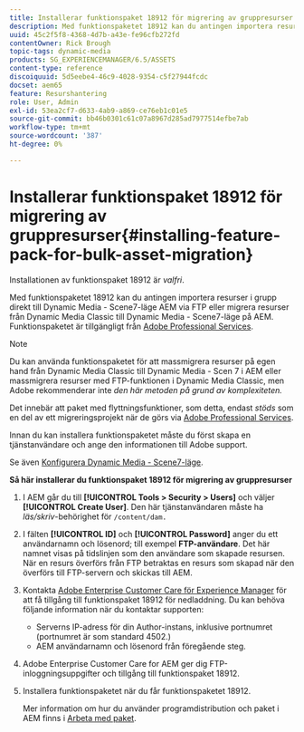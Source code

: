 ```yaml
---
title: Installerar funktionspaket 18912 för migrering av gruppresurser
description: Med funktionspaketet 18912 kan du antingen importera resurser gruppvis via FTP eller migrera resurser från Dynamic Media Classic till Dynamic Media AEM. Detta tillvalspaket finns tillgängligt från Adobe support.
uuid: 45c2f5f8-4368-4d7b-a43e-fe96cfb272fd
contentOwner: Rick Brough
topic-tags: dynamic-media
products: SG_EXPERIENCEMANAGER/6.5/ASSETS
content-type: reference
discoiquuid: 5d5eebe4-46c9-4028-9354-c5f27944fcdc
docset: aem65
feature: Resurshantering
role: User, Admin
exl-id: 53ea2cf7-d633-4ab9-a869-ce76eb1c01e5
source-git-commit: bb46b0301c61c07a8967d285ad7977514efbe7ab
workflow-type: tm+mt
source-wordcount: '387'
ht-degree: 0%

---
```


# Installerar funktionspaket 18912 för migrering av gruppresurser{#installing-feature-pack-for-bulk-asset-migration}

Installationen av funktionspaket 18912 är *valfri*.

Med funktionspaketet 18912 kan du antingen importera resurser i grupp direkt till Dynamic Media - Scene7-läge AEM via FTP eller migrera resurser från Dynamic Media Classic till Dynamic Media - Scene7-läge på AEM. Funktionspaketet är tillgängligt från [Adobe Professional Services](https://www.adobe.com/experience-cloud/consulting-services.html).

>[!NOTE]
>
>Du kan använda funktionspaketet för att massmigrera resurser på egen hand från Dynamic Media Classic till Dynamic Media - Scen 7 i AEM eller massmigrera resurser med FTP-funktionen i Dynamic Media Classic, men Adobe rekommenderar inte *den här metoden på grund av komplexiteten.*
>
>Det innebär att paket med flyttningsfunktioner, som detta, endast *stöds* som en del av ett migreringsprojekt när de görs via [Adobe Professional Services](https://www.adobe.com/experience-cloud/consulting-services.html).

Innan du kan installera funktionspaketet måste du först skapa en tjänstanvändare och ange den informationen till Adobe support.

Se även [Konfigurera Dynamic Media - Scene7-läge](/help/assets/config-dms7.md).

**Så här installerar du funktionspaket 18912 för migrering av gruppresurser**

1. I AEM går du till **[!UICONTROL Tools > Security > Users]** och väljer **[!UICONTROL Create User]**. Den här tjänstanvändaren måste ha *läs/skriv*-behörighet för `/content/dam.`
1. I fälten **[!UICONTROL ID]** och **[!UICONTROL Password]** anger du ett användarnamn och lösenord; till exempel **FTP-användare**. Det här namnet visas på tidslinjen som den användare som skapade resursen. När en resurs överförs från FTP betraktas en resurs som skapad när den överförs till FTP-servern och skickas till AEM.
1. Kontakta [Adobe Enterprise Customer Care för Experience Manager](https://experienceleague.adobe.com/?support-solution=General#support) för att få tillgång till funktionspaket 18912 för nedladdning. Du kan behöva följande information när du kontaktar supporten:

   * Serverns IP-adress för din Author-instans, inklusive portnumret (portnumret är som standard 4502.)
   * AEM användarnamn och lösenord från föregående steg.

1. Adobe Enterprise Customer Care for AEM ger dig FTP-inloggningsuppgifter och tillgång till funktionspaket 18912.
1. Installera funktionspaketet när du får funktionspaketet 18912.

   Mer information om hur du använder programdistribution och paket i AEM finns i [Arbeta med paket](/help/sites-administering/package-manager.md).

